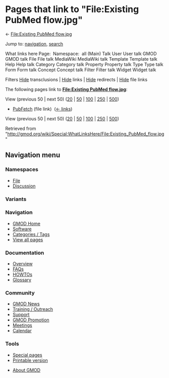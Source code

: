 <div id="mw-page-base" class="noprint">

</div>

<div id="mw-head-base" class="noprint">

</div>

<div id="content" class="mw-body" role="main">

<span id="top"></span>

<div id="mw-js-message" style="display:none;">

</div>



# <span dir="auto">Pages that link to "File:Existing PubMed flow.jpg"</span>

<div id="bodyContent">

<div id="contentSub">

← [File:Existing PubMed
flow.jpg](/wiki/File:Existing_PubMed_flow.jpg "File:Existing PubMed flow.jpg")

</div>

<div id="jump-to-nav" class="mw-jump">

Jump to: [navigation](#mw-navigation), [search](#p-search)

</div>

<div id="mw-content-text">

What links here Page:  Namespace:  all (Main) Talk User User talk GMOD
GMOD talk File File talk MediaWiki MediaWiki talk Template Template talk
Help Help talk Category Category talk Property Property talk Type Type
talk Form Form talk Concept Concept talk Filter Filter talk Widget
Widget talk

Filters
[Hide](/mediawiki/index.php?title=Special:WhatLinksHere/File:Existing_PubMed_flow.jpg&hidetrans=1 "Special:WhatLinksHere/File:Existing PubMed flow.jpg")
transclusions \|
[Hide](/mediawiki/index.php?title=Special:WhatLinksHere/File:Existing_PubMed_flow.jpg&hidelinks=1 "Special:WhatLinksHere/File:Existing PubMed flow.jpg")
links \|
[Hide](/mediawiki/index.php?title=Special:WhatLinksHere/File:Existing_PubMed_flow.jpg&hideredirs=1 "Special:WhatLinksHere/File:Existing PubMed flow.jpg")
redirects \|
[Hide](/mediawiki/index.php?title=Special:WhatLinksHere/File:Existing_PubMed_flow.jpg&hideimages=1 "Special:WhatLinksHere/File:Existing PubMed flow.jpg")
file links

The following pages link to **[File:Existing PubMed
flow.jpg](/wiki/File:Existing_PubMed_flow.jpg "File:Existing PubMed flow.jpg")**:

View (previous 50 \| next 50)
([20](/mediawiki/index.php?title=Special:WhatLinksHere/File:Existing_PubMed_flow.jpg&limit=20 "Special:WhatLinksHere/File:Existing PubMed flow.jpg")
\|
[50](/mediawiki/index.php?title=Special:WhatLinksHere/File:Existing_PubMed_flow.jpg&limit=50 "Special:WhatLinksHere/File:Existing PubMed flow.jpg")
\|
[100](/mediawiki/index.php?title=Special:WhatLinksHere/File:Existing_PubMed_flow.jpg&limit=100 "Special:WhatLinksHere/File:Existing PubMed flow.jpg")
\|
[250](/mediawiki/index.php?title=Special:WhatLinksHere/File:Existing_PubMed_flow.jpg&limit=250 "Special:WhatLinksHere/File:Existing PubMed flow.jpg")
\|
[500](/mediawiki/index.php?title=Special:WhatLinksHere/File:Existing_PubMed_flow.jpg&limit=500 "Special:WhatLinksHere/File:Existing PubMed flow.jpg"))

- [PubFetch](/wiki/PubFetch "PubFetch") (file link) ‎
  <span class="mw-whatlinkshere-tools">([←
  links](/mediawiki/index.php?title=Special:WhatLinksHere&target=PubFetch "Special:WhatLinksHere"))</span>

View (previous 50 \| next 50)
([20](/mediawiki/index.php?title=Special:WhatLinksHere/File:Existing_PubMed_flow.jpg&limit=20 "Special:WhatLinksHere/File:Existing PubMed flow.jpg")
\|
[50](/mediawiki/index.php?title=Special:WhatLinksHere/File:Existing_PubMed_flow.jpg&limit=50 "Special:WhatLinksHere/File:Existing PubMed flow.jpg")
\|
[100](/mediawiki/index.php?title=Special:WhatLinksHere/File:Existing_PubMed_flow.jpg&limit=100 "Special:WhatLinksHere/File:Existing PubMed flow.jpg")
\|
[250](/mediawiki/index.php?title=Special:WhatLinksHere/File:Existing_PubMed_flow.jpg&limit=250 "Special:WhatLinksHere/File:Existing PubMed flow.jpg")
\|
[500](/mediawiki/index.php?title=Special:WhatLinksHere/File:Existing_PubMed_flow.jpg&limit=500 "Special:WhatLinksHere/File:Existing PubMed flow.jpg"))

</div>

<div class="printfooter">

Retrieved from
"<http://gmod.org/wiki/Special:WhatLinksHere/File:Existing_PubMed_flow.jpg>"

</div>

<div id="catlinks" class="catlinks catlinks-allhidden">

</div>

<div class="visualClear">

</div>

</div>

</div>

<div id="mw-navigation">

## Navigation menu

<div id="mw-head">



<div id="left-navigation">

<div id="p-namespaces" class="vectorTabs" role="navigation"
aria-labelledby="p-namespaces-label">

### Namespaces

- <span id="ca-nstab-image"><a href="/wiki/File:Existing_PubMed_flow.jpg" accesskey="c"
  title="View the file page [c]">File</a></span>
- <span id="ca-talk"><a
  href="/mediawiki/index.php?title=File_talk:Existing_PubMed_flow.jpg&amp;action=edit&amp;redlink=1"
  accesskey="t"
  title="Discussion about the content page [t]">Discussion</a></span>

</div>

<div id="p-variants" class="vectorMenu emptyPortlet" role="navigation"
aria-labelledby="p-variants-label">

### 

### Variants[](#)

<div class="menu">

</div>

</div>

</div>





</div>

</div>

</div>

<div id="mw-panel">

<div id="p-logo" role="banner">

<a href="/wiki/Main_Page"
style="background-image: url(http://gmod.org/images/GMOD-cogs.png);"
title="Visit the main page"></a>

</div>

<div id="p-Navigation" class="portal" role="navigation"
aria-labelledby="p-Navigation-label">

### Navigation

<div class="body">

- <span id="n-GMOD-Home">[GMOD Home](/wiki/Main_Page)</span>
- <span id="n-Software">[Software](/wiki/GMOD_Components)</span>
- <span id="n-Categories-.2F-Tags">[Categories /
  Tags](/wiki/Categories)</span>
- <span id="n-View-all-pages">[View all
  pages](/wiki/Special:AllPages)</span>

</div>

</div>

<div id="p-Documentation" class="portal" role="navigation"
aria-labelledby="p-Documentation-label">

### Documentation

<div class="body">

- <span id="n-Overview">[Overview](/wiki/Overview)</span>
- <span id="n-FAQs">[FAQs](/wiki/Category:FAQ)</span>
- <span id="n-HOWTOs">[HOWTOs](/wiki/Category:HOWTO)</span>
- <span id="n-Glossary">[Glossary](/wiki/Glossary)</span>

</div>

</div>

<div id="p-Community" class="portal" role="navigation"
aria-labelledby="p-Community-label">

### Community

<div class="body">

- <span id="n-GMOD-News">[GMOD News](/wiki/GMOD_News)</span>
- <span id="n-Training-.2F-Outreach">[Training /
  Outreach](/wiki/Training_and_Outreach)</span>
- <span id="n-Support">[Support](/wiki/Support)</span>
- <span id="n-GMOD-Promotion">[GMOD
  Promotion](/wiki/GMOD_Promotion)</span>
- <span id="n-Meetings">[Meetings](/wiki/Meetings)</span>
- <span id="n-Calendar">[Calendar](/wiki/Calendar)</span>

</div>

</div>

<div id="p-tb" class="portal" role="navigation"
aria-labelledby="p-tb-label">

### Tools

<div class="body">

- <span id="t-specialpages"><a href="/wiki/Special:SpecialPages" accesskey="q"
  title="A list of all special pages [q]">Special pages</a></span>
- <span id="t-print"><a
  href="/mediawiki/index.php?title=Special:WhatLinksHere/File:Existing_PubMed_flow.jpg&amp;printable=yes"
  rel="alternate" accesskey="p"
  title="Printable version of this page [p]">Printable version</a></span>

</div>

</div>

</div>

</div>

<div id="footer" role="contentinfo">

- <span id="footer-places-about">[About
  GMOD](/wiki/GMOD:About "GMOD:About")</span>

<!-- -->






</div>
